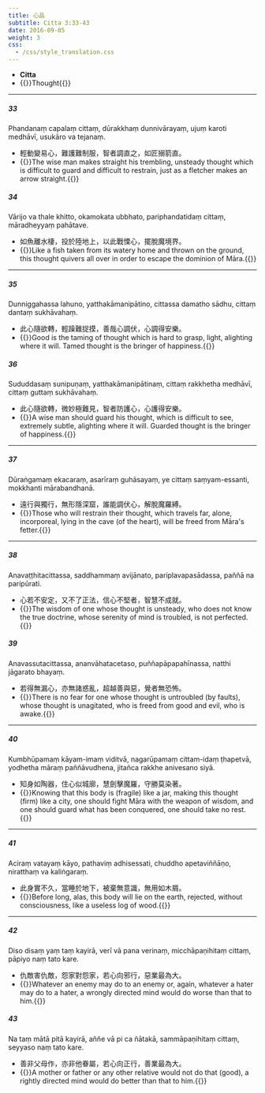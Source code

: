 ```yaml
---
title: 心品
subtitle: Citta 3:33-43
date: 2016-09-05
weight: 3
css:
  - /css/style_translation.css
---
```


- **Citta**
- {{<serif>}}Thought{{</serif>}}

---

##### 33

Phandanaṃ capalaṃ cittaṃ, dūrakkhaṃ dunnivārayaṃ, ujuṃ karoti medhāvī, usukāro va tejanaṃ.

- 輕動變易心，難護難制服，智者調直之，如匠搦箭直。
- {{<serif>}}The wise man makes straight his trembling, unsteady thought which is difficult to guard and difficult to restrain, just as a fletcher makes an arrow straight.{{</serif>}}

##### 34

Vārijo va thale khitto, okamokata ubbhato, pariphandatidaṃ cittaṃ, māradheyyaṃ pahātave.

- 如魚離水棲，投於陸地上，以此戰慄心，擺脫魔境界。
- {{<serif>}}Like a fish taken from its watery home and thrown on the ground, this thought quivers all over in order to escape the dominion of Māra.{{</serif>}}

---

##### 35

Dunniggahassa lahuno, yatthakāmanipātino, cittassa damatho sādhu, cittaṃ dantaṃ sukhāvahaṃ.

- 此心隨欲轉，輕躁難捉摸，善哉心調伏，心調得安樂。
- {{<serif>}}Good is the taming of thought which is hard to grasp, light, alighting where it will. Tamed thought is the bringer of happiness.{{</serif>}}

##### 36

Sududdasaṃ sunipuṇaṃ, yatthakāmanipātinaṃ, cittaṃ rakkhetha medhāvī, cittaṃ guttaṃ sukhāvahaṃ.

- 此心隨欲轉，微妙極難見，智者防護心，心護得安樂。
- {{<serif>}}A wise man should guard his thought, which is difficult to see, extremely subtle, alighting where it will. Guarded thought is the bringer of happiness.{{</serif>}}

---

##### 37

Dūraṅgamaṃ ekacaraṃ, asarīraṃ guhāsayaṃ, ye cittaṃ saṃyam-essanti, mokkhanti mārabandhanā.

- 遠行與獨行，無形隱深窟，誰能調伏心，解脫魔羅縛。
- {{<serif>}}Those who will restrain their thought, which travels far, alone, incorporeal, lying in the cave (of the heart), will be freed from Māra's fetter.{{</serif>}}

---

##### 38

Anavaṭṭhitacittassa, saddhammaṃ avijānato, pariplavapasādassa, paññā na paripūrati.

- 心若不安定，又不了正法，信心不堅者，智慧不成就。
- {{<serif>}}The wisdom of one whose thought is unsteady, who does not know the true doctrine, whose serenity of mind is troubled, is not perfected.{{</serif>}}

##### 39

Anavassutacittassa, ananvāhatacetaso, puññapāpapahīnassa, natthi jāgarato bhayaṃ.

- 若得無漏心，亦無諸惑亂，超越善與惡，覺者無恐怖。
- {{<serif>}}There is no fear for one whose thought is untroubled (by faults), whose thought is unagitated, who is freed from good and evil, who is awake.{{</serif>}}

---

##### 40

Kumbhūpamaṃ kāyam-imaṃ viditvā, nagarūpamaṃ cittam-idaṃ ṭhapetvā, yodhetha māraṃ paññāvudhena, jitañca rakkhe anivesano siyā.

- 知身如陶器，住心似城廓，慧劍擊魔羅，守勝莫染著。
- {{<serif>}}Knowing that this body is (fragile) like a jar, making this thought (firm) like a city, one should fight Māra with the weapon of wisdom, and one should guard what has been conquered, one should take no rest.{{</serif>}}

---

##### 41

Aciraṃ vatayaṃ kāyo, pathaviṃ adhisessati, chuddho apetaviññāṇo, niratthaṃ va kaliṅgaraṃ.

- 此身實不久，當睡於地下，被棄無意識，無用如木屑。
- {{<serif>}}Before long, alas, this body will lie on the earth, rejected, without consciousness, like a useless log of wood.{{</serif>}}

---

##### 42

Diso disaṃ yaṃ taṃ kayirā, verī vā pana verinaṃ, micchāpaṇihitaṃ cittaṃ, pāpiyo naṃ tato kare.

- 仇敵害仇敵，怨家對怨家，若心向邪行，惡業最為大。
- {{<serif>}}Whatever an enemy may do to an enemy or, again, whatever a hater may do to a hater, a wrongly directed mind would do worse than that to him.{{</serif>}}

##### 43

Na taṃ mātā pitā kayirā, aññe vā pi ca ñātakā, sammāpaṇihitaṃ cittaṃ, seyyaso naṃ tato kare.

- 善非父母作，亦非他眷屬，若心向正行，善業最為大。
- {{<serif>}}A mother or father or any other relative would not do that (good), a rightly directed mind would do better than that to him.{{</serif>}}